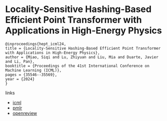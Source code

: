 # Locality-Sensitive Hashing-Based Efficient Point Transformer with Applications in High-Energy Physics

```
@inproceedings{hept_icml24,
title = {Locality-Sensitive Hashing-Based Efficient Point Transformer with Applications in High-Energy Physics},
author = {Miao, Siqi and Lu, Zhiyuan and Liu, Mia and Duarte, Javier and Li, Pan},
booktitle = {Proceedings of the 41st International Conference on Machine Learning (ICML)},
pages = {35546--35569},
year = {2024}
}
```

links
- [icml](https://icml.cc/Conferences/2024/Schedule?showEvent=32785)
- [pmlr](https://proceedings.mlr.press/v235/miao24b.html)
- [openreview](https://openreview.net/forum?id=vJx6fld6l0)
